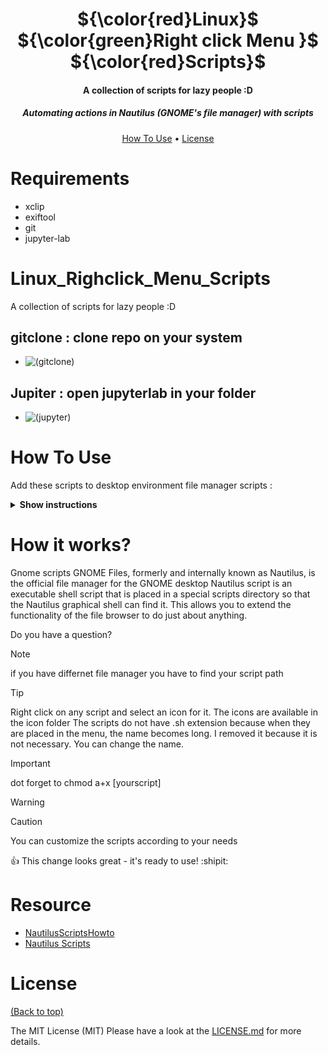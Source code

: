 
<h1 align="center">
    ${\color{red}Linux}$ ${\color{green}Right click Menu }$ ${\color{red}Scripts}$
  <br>
</h1>

<h4 align="center">A collection of scripts for lazy people :D </h4>
<h5 align="center">Automating actions in Nautilus (GNOME's file manager) with scripts  </h5>

<p align="center">
  <a href="#how-to-use">How To Use</a> •
  <a href="#license">License</a>
</p>

# Requirements
- xclip
- exiftool
- git
- jupyter-lab
# Linux_Righclick_Menu_Scripts
A collection of scripts for lazy people :D
## gitclone : clone repo on your system
  - ![(gitclone) ](https://raw.githubusercontent.com/MehrdadLinux/Linux_Righclick_Menu_Scripts/main/Doc/gitclone.gif)
## Jupiter : open jupyterlab in your folder
 -  ![(jupyter) ](https://raw.githubusercontent.com/MehrdadLinux/Linux_Righclick_Menu_Scripts/main/Doc/jupyter.gif)

# How To Use
Add these scripts to desktop environment file manager scripts :
<details><summary><b>Show instructions</b></summary>
    
  ```
 Nemo       ==>    ~/.local/share/nemo/scripts
 Nautilus   ==>   ~/.local/share/nautilus/scripts/
  ```

</details>


# How it works?
Gnome scripts
GNOME Files, formerly and internally known as Nautilus, is the official file manager for the GNOME desktop Nautilus script is an executable shell script that is placed in a special scripts directory so that the Nautilus graphical shell can find it. This allows you to extend the functionality of the file browser to do just about anything.
 
Do you have a question?


> [!NOTE]
> if you have differnet file manager you have to find your script path

> [!TIP]
> Right click on any script and select an icon for it. The icons are available in the icon folder
> The scripts do not have .sh extension because when they are placed in the menu, the name becomes long. I removed it because it is not necessary. You can change the name.

> [!IMPORTANT]
> dot forget to  chmod a+x [yourscript]

> [!WARNING]
> 

> [!CAUTION]
> You can customize the scripts according to your needs

:+1: This change looks great - it's ready to use! :shipit:

# Resource
- [NautilusScriptsHowto](https://help.ubuntu.com/community/NautilusScriptsHowto)
- [Nautilus Scripts](https://www.gnome-look.org/browse?cat=126&ord=latest)

# License

[(Back to top)](#table-of-contents)


The MIT License (MIT) Please have a look at the [LICENSE.md](LICENSE.md) for more details.
